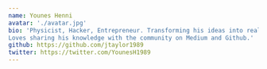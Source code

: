 ```yaml
---
name: Younes Henni
avatar: './avatar.jpg'
bio: 'Physicist, Hacker, Entrepreneur. Transforming his ideas into real-world products using technologies such as React Native, AWS, and serverless. 
Loves sharing his knowledge with the community on Medium and Github.'
github: https://github.com/jtaylor1989
twitter: https://twitter.com/YounesH1989
---
```

